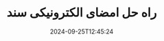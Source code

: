 ---
############################# Static ############################
layout: "family"
date:  2024-09-25T12:45:24
draft: false

product: "Signature"
product_tag: "signature"

lang: fa

############################# Head ############################
head_title: "C#.NET، Java، برنامه های امضای دیجیتال Node.js"
head_description: "امضاهای الکترونیکی را در برنامه‌های NET، جاوا یا Node.js با GroupDocs.Signature ادغام کنید. فرمت های رایج اسناد تجاری را امضا کنید."

############################# Header ############################
title: "راه حل امضای الکترونیکی سند"
description:  |
  با استفاده از APIهای انعطاف پذیر و راه حل های مبتنی بر برنامه برای برنامه نویسان و کاربران نهایی، اسناد و تصاویر دیجیتال را در هر پلتفرمی امضا کنید.

  امضاهای اضافه شده قبلی را با استفاده از روش های پیشرفته جستجو و اصلاح کنید.

  از اسناد در برابر تغییرات با گواهی های دیجیتال محافظت کنید و ابرداده های پنهان را کنترل کنید.

############################# Supported Platforms ###############################
supported_platforms:
  enable: true
  head_title: "پلتفرم خود را انتخاب کنید"
  title: "استقلال سکو"
  description: "کتابخانه GroupDocs.Signature سیستم عامل ها و چارچوب های زیر را پشتیبانی می کند:"
  details_link_title: "بیشتر بدانید"

  items:
    # items loop
    - title: ".NET"
      description: GroupDocs.Signature .NET 
      color: "blue"
      tag: "net"
      link: "/signature/net/"
      features_link: "https://docs.groupdocs.com/signature/net/system-requirements/"
      features:
          # features loop
          - rows: "3"
            content: |
                    .NET Framework 4.6.2 or higher <br> .NET Core 3.0 or higher <br> .NET 6.0 or higher
      
          # features loop
          - rows: "4"
            content: |
                    Windows <br> Linux <br> Mac OS <br> Microsoft Azure
      
          # features loop
          - rows: "3"
            content: |
                    Microsoft Visual Studio <br> JetBrains Rider <br> Microsoft Visual Code
      
          # features loop
          - rows: "1"
            content: |
                    60+ file formats
      

    # items loop
    - title: "Java"
      description: GroupDocs.Signature Java
      color: "red"
      tag: "java"
      link: "/signature/java/"
      features_link: "https://docs.groupdocs.com/signature/java/system-requirements/"
      features:
          # features loop
          - rows: "3"
            content: |
                    Java 8 or higher
      
          # features loop
          - rows: "4"
            content: |
                    Windows <br> Linux <br> Mac OS
      
          # features loop
          - rows: "3"
            content: |
                    IntelliJ IDEA <br> Eclipse <br> NetBeans
      
          # features loop
          - rows: "1"
            content: |
                    60+ file formats

    # items loop
    - title: "Node.js"
      description: GroupDocs.Signature Node.js
      color: "green"
      tag: "nodejs-java"
      link: "/signature/nodejs-java/"
      features_link: "https://docs.groupdocs.com/signature/"
      features:
          # features loop
          - rows: "3"
            content: |
                    Node.js 16+ and J2SE 8.0 (1.8)+
      
          # features loop
          - rows: "4"
            content: |
                    Windows <br> Linux <br> Mac OS
      
          # features loop
          - rows: "3"
            content: |
                    Atom <br> Visual Studio Code <br> هر ویرایشگر متن دیگری
      
          # features loop
          - rows: "1"
            content: |
                    60+ file formats

    # items loop
    - title: "Python"
      description: GroupDocs.Signature Python
      color: "yellow"
      tag: "python-net"
      link: "/signature/python-net/"
      features_link: "https://docs.groupdocs.com/signature/"
      features:
          # features loop
          - rows: "3"
            content: |
                    Python 3.9+ and .Net 6+
      
          # features loop
          - rows: "4"
            content: |
                    Windows <br> Linux <br> Mac OS
      
          # features loop
          - rows: "3"
            content: |
                    IDLE <br> PyCharm <br> Visual Studio Code
      
          # features loop
          - rows: "1"
            content: |
                    60+ file formats

############################# Features ###############################
features:
  enable: true
  title: "ویژگی های کلیدی GroupDocs.Signature"
  description: "راه حل ما برای افزودن انواع مختلف امضا به فرمت های رایج اسناد و فایل طراحی شده است. فرآیندهای کسب و کار خود را به راحتی غنی کنید."

  items:
    # items loop
    - icon: "additional"
      title: "داده های خود را با امضا غنی کنید"
      content: "متن، تصاویر، واترمارک و غیره را به اسناد تجاری خود اضافه کنید."

    # items loop
    - icon: "protect"
      title: "از محتوای اسناد محافظت کنید"
      content: "با مهر و موم کردن با گواهی دیجیتال، تغییر سند را ممنوع کنید."

    # items loop
    - icon: "search"
      title: "داده ها و بارکدهای پنهان را اضافه کنید"
      content: "از ابرداده برای ذخیره اطلاعات نامرئی یا قرار دادن بارکدهای سفارشی در صفحات استفاده کنید."

    # items loop
    - icon: "manipulate"
      title: "دستکاری امضاها"
      content: "جستجو، به روز رسانی، یا حذف همه امضاهایی که قبلا اضافه شده اند."

############################# Code samples ############################
code_samples:
  enable: true
  title: "با استفاده از امضا از فایل های خود محافظت کنید"
  description: "نمونه کد GroupDocs.Signature"
  items:
    # code sample loop
    - title: "کد QR را ایجاد و اضافه کنید"
      content: |
       GroupDocs.Signature به ما امکان می‌دهد کدهای QR را تولید و به اسناد با قالب‌های پشتیبانی شده اضافه کنیم. مسیر سندی را که باید امضا شود ارائه دهید و گزینه های متنی و تصویری کد QR مورد نظر را تنظیم کنید. می توانید تصویر کد QR تولید شده را در هر ناحیه از هر صفحه سند قرار دهید.
      samples:
        - language: "C#"
          color: "blue"
          content: |
            ```csharp {style=abap}   
            // سند را برای امضا مشخص کنید
            using (Signature signature = new Signature("source.docx"))
            {
                // گزینه های علامت QR-code را ایجاد کنید
                QrCodeSignOptions options = new QrCodeSignOptions("JohnSmith")
                {
                    // گزینه های کد QR را تنظیم کنید
                    EncodeType = QrCodeTypes.QR,
                    Left = 50,
                    Top = 150,
                };

                // فایل پردازش شده را امضا و ذخیره کنید
                SignResult result = signature.Sign("result.docx", options);
            }
            ```
        - language: "Java"
          color: "red"
          content: |
            ```java {style=abap}   
            // سند را برای امضا مشخص کنید
            Signature signature = new Signature("source.docx");

            // گزینه های علامت QR-code را ایجاد کنید
            QrCodeSignOptions options = new QrCodeSignOptions("JohnSmith");

            // گزینه های کد QR را تنظیم کنید
            options.setEncodeType(QrCodeTypes.QR);
            options.setLeft(50);
            options.setTop(100);

            // فایل پردازش شده را امضا و ذخیره کنید
            signature.sign("result.docx", options);
            ```
        - language: "TypeScript"
          color: "green"
          content: |
            ```javascript {style=abap}  
            const signatureLib = require('@groupdocs/groupdocs.signature')

            // سند را برای امضا مشخص کنید
            const signature = new signatureLib.Signature('source.docx');

            // گزینه های علامت QR-code را ایجاد کنید
            const options = new signatureLib.QrCodeSignOptions('JohnSmith');

            // گزینه های کد QR را تنظیم کنید
            options.setEncodeType(signatureLib.QrCodeTypes.QR);
            options.setLeft(50);
            options.setTop(100);

            // فایل پردازش شده را امضا و ذخیره کنید
            signature.sign('result.docx', options);
            ```
        - language: "Python"
          color: "yellow"
          content: |
            ```python {style=abap}  
            import groupdocs.signature as sg

            def run():

                # سند را برای امضا مشخص کنید
                with sg.Signature('source.docx') as signature:

                    # گزینه های علامت QR-code را ایجاد کنید
                    options = sg.QrCodeSignOptions('JohnSmith')

                    # گزینه های کد QR را تنظیم کنید
                    options.setEncodeType(sg.QrCodeTypes.QR)
                    options.setLeft(50)
                    options.setTop(100)

                    # فایل پردازش شده را امضا و ذخیره کنید
                    signature.sign('result.docx', options)
            ```

############################# Supported Formats ###############################
formats:
  enable: true
  title: "بیش از 60 فرمت فایل پشتیبانی می شود"
  description: "GroupDocs.Signature تقریباً از همه فرمت‌های فایل محبوب پشتیبانی می‌کند"

############################# Metrics ###############################
metrics:
  enable: true
  title: "داده های آماری کتابخانه ما"
  description: "معیارهای کلیدی محصول را بررسی کنید و بینش هایی را در مورد دستاوردها، تأثیر و رشد ما آشکار کنید"

  items:
    # items loop
    - number: "50+"
      title: "فرمت های پشتیبانی شده"
      content: "امضای بیش از 60 مورد از محبوب ترین فرمت های فایل تجاری."

    # items loop
    - number: "500k"
      title: "دانلودهای NuGet"
      content: "GroupDocs.Signature برای دات نت یک کتابخانه محبوب با بیش از 550000 بارگیری در NuGet است."

    # items loop
    - number: "15k"
      title: "Maven دانلود می کند"
      content: "توسعه دهندگان جاوا GroupDocs.Signature را بیش از 15 هزار بار در Maven دانلود کرده اند."

    # items loop
    - number: "140+"
      title: "مشتریان خوشحال"
      content: "توسعه دهندگان فردی و شرکت های برتر در سراسر جهان از محصولات ما برای ایجاد راه حل های نوآورانه استفاده می کنند."


############################# Customers ###############################
customers:
  enable: true
  title: "مشتریان خوشحال ما"
  description: "کتابخانه های GroupDocs توسط برندهای مشهور و برجسته جهانی در سراسر جهان به کار گرفته می شوند"

  items:
    # items loop
    - title: "BenQ Corporation"
      logo: "benq"
      
    # items loop
    - title: "Nasdaq Stock Market"
      logo: "nasdaq"
      
    # items loop
    - title: "AT&T Inc."
      logo: "att"
      
    # items loop
    - title: "Customer logo AstraZeneca"
      logo: "astrazeneca"
      
    # items loop
    - title: "Central Bank of Argentina"
      logo: "argentinacentralbank"
      
    # items loop
    - title: "Roche Holding AG"
      logo: "roche"
      
    # items loop
    - title: "Capita"
      logo: "capita"
      
    # items loop
    - title: "Axa S.A."
      logo: "axa"
      
    # items loop
    - title: "Instructure Inc."
      logo: "instructure"
      
    # items loop
    - title: "Wipro"
      logo: "wipro"


############################# Actions ###############################
actions:
  enable: true
  title: "برای شروع آماده اید؟"
  description: "ویژگی های GroupDocs.Signature را به صورت رایگان در پلتفرم خود امتحان کنید"

  items:
    # items loop
    - title: ".NET"
      color: "blue"
      link: "/signature/net/"

    # items loop
    - title: "Java"
      color: "red"
      link: "/signature/java/"

    # items loop
    - title: "Node.js"
      color: "green"
      link: "/signature/nodejs-java/"      

############################# FAQ ###############################
faq:
  enable: true
  title: "سوالات متداول"
  description: "سوالات متداول ما را کاوش کنید"

  items:
    # items loop
    - question: "آیا GroupDocs.Signature برای امضای اسناد به کتابخانه خارجی نیاز دارد؟"
      answer: "نه، GroupDocs.Signature مستقل کار می کند. هیچ وابستگی شخص ثالثی مانند Adobe Acrobat، Microsoft Office و غیره وجود ندارد."

    # items loop
    - question: "آیا امکان تست ویژگی های GroupDocs.Signature قبل از خرید وجود دارد؟"
      answer: "کاملا! GroupDocs.Signature یک آزمایش رایگان ارائه می‌دهد. آن را نصب کنید و ویژگی های آن را بررسی کنید. توجه داشته باشید که نسخه‌های آزمایشی «نشان‌های آزمایشی» را به اسناد شما اضافه می‌کنند و فقط 3 صفحه اول را پردازش می‌کنند. برای تجربه کامل، یک مجوز موقت 30 روزه رایگان برای دسترسی به همه عملکردها دریافت کنید. جزئیات را در [مجوز موقت](https://purchase.groupdocs.com/temporary-license/) ببینید."

    # items loop
    - question: "چه انواع مجوز ارائه شده است؟"
      answer: "به دنبال مجوز GroupDocs.Signature هستید؟ ما گزینه های مختلفی را متناسب با نیاز شما ارائه می دهیم. بر اساس اندازه تیم، مکان‌های استقرار (دفتر منفرد یا محل کار راه دور)، و اینکه آیا توزیع مشتری نهایی نیاز به اشتراک‌گذاری SDK/API با مشتریان دارد یا خیر، انتخاب کنید. از طرف دیگر، مجوز استفاده ماهانه با برنامه های اندازه گیری شده را انتخاب کنید - فقط برای آنچه استفاده می کنید پرداخت کنید. بهترین مناسب برای خود را در [قیمت گذاری](https://purchase.groupdocs.com/pricing/signature/net/) کشف کنید."

############################# Cloud Links ###############################
cloud_links:
  enable: true
  title: "APIهای کم کد GroupDocs.Signature"
  description: "فایل ها را با استفاده از برنامه خود از طریق REST API مبتنی بر ابر ما امضا کنید."
  
  items:
    # items loop
    - title: "GroupDocs.Signature Cloud for cURL"
      content: "از CURL RESTful API برای قرار دادن امضا روی PDF، Word، Excel، PowerPoint، JPEG و بسیاری از فرمت‌های فایل دیگر استفاده کنید."
      icon: "groupdocs_signature-for-curl"
      link: "https://products.groupdocs.cloud/signature/curl"

    # items loop
    - title: "GroupDocs.Signature Cloud for .NET"
      content: "برنامه های NET خود را با امضای اسناد از طریق Cloud SDK غنی کنید. از اسناد تجاری به روش خود محافظت کنید."
      icon: "groupdocs_signature-for-net"
      link: "https://products.groupdocs.cloud/signature/net"

    # items loop
    - title: "GroupDocs.Signature Cloud for Java"
      content: "GroupDocs.Signature SDK به برنامه‌های جاوای شما برای امضای فایل‌ها به امکانات مختلفی دسترسی می‌دهد."
      icon: "groupdocs_signature-for-java"
      link: "https://products.groupdocs.cloud/signature/java"

############################# App links ###############################
app_links:
  enable: true
  title: "برنامه های وب GroupDocs.Signature"
  description: "GroupDocs.Signature یک برنامه وب رایگان را ارائه می دهد که می توانید اسناد را امضا کنید. بیش از 60 فرمت فایل محبوب را می توان از طریق مرورگر مورد علاقه شما به صورت رایگان امضا کرد."

  items:
    # items loop
    - title: "GroupDocs.Signature Total"
      content: "ابزار آنلاین برای قرار دادن امضا بر روی اسناد از هر دستگاه."
      icon: "groupdocs_watermark-app"
      link: "https://products.groupdocs.app/signature/total"

    # items loop
    - title: "GroupDocs.Signature DOCX"
      content: "MS Word DOCX را به صورت آنلاین امضا کنید."
      icon: "groupdocs_words-app"
      link: "https://products.groupdocs.app/signature/docx"

    # items loop
    - title: "GroupDocs.Signature PDF"
      content: "از اسناد PDF به صورت آنلاین محافظت کنید."
      icon: "groupdocs_pdf-app"
      link: "https://products.groupdocs.app/signature/pdf"


      


---